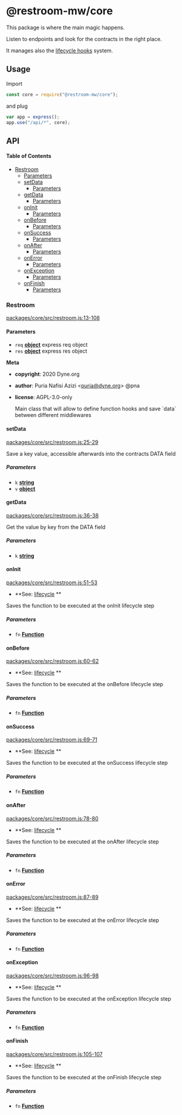 # @restroom-mw/core

This package is where the main magic happens.

Listen to endpoints and look for the contracts in the right place.

It manages also the [lifecycle hooks](/architecture?id=lifecycle-hooks) system.

## Usage

Import

```js
const core = require("@restroom-mw/core");
```

and plug

```js
var app = express();
app.use("/api/*", core);
```

## API

<!-- Generated by documentation.js. Update this documentation by updating the source code. -->

#### Table of Contents

-   [Restroom](#restroom)
    -   [Parameters](#parameters)
    -   [setData](#setdata)
        -   [Parameters](#parameters-1)
    -   [getData](#getdata)
        -   [Parameters](#parameters-2)
    -   [onInit](#oninit)
        -   [Parameters](#parameters-3)
    -   [onBefore](#onbefore)
        -   [Parameters](#parameters-4)
    -   [onSuccess](#onsuccess)
        -   [Parameters](#parameters-5)
    -   [onAfter](#onafter)
        -   [Parameters](#parameters-6)
    -   [onError](#onerror)
        -   [Parameters](#parameters-7)
    -   [onException](#onexception)
        -   [Parameters](#parameters-8)
    -   [onFinish](#onfinish)
        -   [Parameters](#parameters-9)

### Restroom

[packages/core/src/restroom.js:13-108](https://github.com/dyne/restroom-mw/blob/7ed769931d4b1f96c74cb56181d50627d89667a5/packages/core/src/restroom.js#L13-L108 "Source code on GitHub")

#### Parameters

-   `req` **[object](https://developer.mozilla.org/docs/Web/JavaScript/Reference/Global_Objects/Object)** express req object
-   `res` **[object](https://developer.mozilla.org/docs/Web/JavaScript/Reference/Global_Objects/Object)** express res object

**Meta**

-   **copyright**: 2020 Dyne.org

-   **author**: Puria Nafisi Azizi &lt;puria@dyne.org> @pna
-   **license**: AGPL-3.0-only

    Main class that will allow to define function hooks and
    save \`data\` between different middlewares

#### setData

[packages/core/src/restroom.js:25-29](https://github.com/dyne/restroom-mw/blob/7ed769931d4b1f96c74cb56181d50627d89667a5/packages/core/src/restroom.js#L25-L29 "Source code on GitHub")

Save a key value, accessible afterwards into the contracts DATA field

##### Parameters

-   `k` **[string](https://developer.mozilla.org/docs/Web/JavaScript/Reference/Global_Objects/String)** 
-   `v` **[object](https://developer.mozilla.org/docs/Web/JavaScript/Reference/Global_Objects/Object)** 

#### getData

[packages/core/src/restroom.js:36-38](https://github.com/dyne/restroom-mw/blob/7ed769931d4b1f96c74cb56181d50627d89667a5/packages/core/src/restroom.js#L36-L38 "Source code on GitHub")

Get the value by key from the DATA field

##### Parameters

-   `k` **[string](https://developer.mozilla.org/docs/Web/JavaScript/Reference/Global_Objects/String)** 

#### onInit

[packages/core/src/restroom.js:51-53](https://github.com/dyne/restroom-mw/blob/7ed769931d4b1f96c74cb56181d50627d89667a5/packages/core/src/restroom.js#L51-L53 "Source code on GitHub")

-   **See: [lifecycle](/architecture?id=lifecycle-hooks)
    **

Saves the function to be executed at the onInit lifecycle step

##### Parameters

-   `fn` **[Function](https://developer.mozilla.org/docs/Web/JavaScript/Reference/Statements/function)** 

#### onBefore

[packages/core/src/restroom.js:60-62](https://github.com/dyne/restroom-mw/blob/7ed769931d4b1f96c74cb56181d50627d89667a5/packages/core/src/restroom.js#L60-L62 "Source code on GitHub")

-   **See: [lifecycle](/architecture?id=lifecycle-hooks)
    **

Saves the function to be executed at the onBefore lifecycle step

##### Parameters

-   `fn` **[Function](https://developer.mozilla.org/docs/Web/JavaScript/Reference/Statements/function)** 

#### onSuccess

[packages/core/src/restroom.js:69-71](https://github.com/dyne/restroom-mw/blob/7ed769931d4b1f96c74cb56181d50627d89667a5/packages/core/src/restroom.js#L69-L71 "Source code on GitHub")

-   **See: [lifecycle](/architecture?id=lifecycle-hooks)
    **

Saves the function to be executed at the onSuccess lifecycle step

##### Parameters

-   `fn` **[Function](https://developer.mozilla.org/docs/Web/JavaScript/Reference/Statements/function)** 

#### onAfter

[packages/core/src/restroom.js:78-80](https://github.com/dyne/restroom-mw/blob/7ed769931d4b1f96c74cb56181d50627d89667a5/packages/core/src/restroom.js#L78-L80 "Source code on GitHub")

-   **See: [lifecycle](/architecture?id=lifecycle-hooks)
    **

Saves the function to be executed at the onAfter lifecycle step

##### Parameters

-   `fn` **[Function](https://developer.mozilla.org/docs/Web/JavaScript/Reference/Statements/function)** 

#### onError

[packages/core/src/restroom.js:87-89](https://github.com/dyne/restroom-mw/blob/7ed769931d4b1f96c74cb56181d50627d89667a5/packages/core/src/restroom.js#L87-L89 "Source code on GitHub")

-   **See: [lifecycle](/architecture?id=lifecycle-hooks)
    **

Saves the function to be executed at the onError lifecycle step

##### Parameters

-   `fn` **[Function](https://developer.mozilla.org/docs/Web/JavaScript/Reference/Statements/function)** 

#### onException

[packages/core/src/restroom.js:96-98](https://github.com/dyne/restroom-mw/blob/7ed769931d4b1f96c74cb56181d50627d89667a5/packages/core/src/restroom.js#L96-L98 "Source code on GitHub")

-   **See: [lifecycle](/architecture?id=lifecycle-hooks)
    **

Saves the function to be executed at the onException lifecycle step

##### Parameters

-   `fn` **[Function](https://developer.mozilla.org/docs/Web/JavaScript/Reference/Statements/function)** 

#### onFinish

[packages/core/src/restroom.js:105-107](https://github.com/dyne/restroom-mw/blob/7ed769931d4b1f96c74cb56181d50627d89667a5/packages/core/src/restroom.js#L105-L107 "Source code on GitHub")

-   **See: [lifecycle](/architecture?id=lifecycle-hooks)
    **

Saves the function to be executed at the onFinish lifecycle step

##### Parameters

-   `fn` **[Function](https://developer.mozilla.org/docs/Web/JavaScript/Reference/Statements/function)** 
